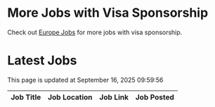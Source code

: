 # More Jobs with Visa Sponsorship

Check out [Europe Jobs](https://github.com/sureshparimi/europejobs#latest-jobs) for more jobs with visa sponsorship.

# Latest Jobs

This page is updated at September 16, 2025 09:59:56

| Job Title | Job Location | Job Link | Job Posted |
| --- | --- | --- | --- |
